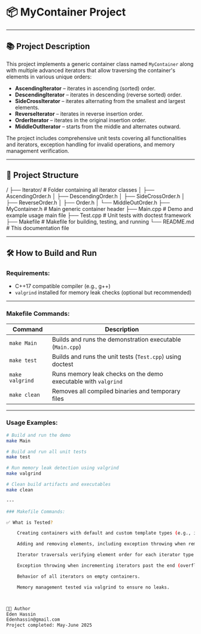 # 📦 MyContainer Project

---

## 📚 Project Description

This project implements a generic container class named `MyContainer` 
along with multiple advanced iterators that allow traversing the container's elements 
in various unique orders:

- **AscendingIterator** – iterates in ascending (sorted) order.
- **DescendingIterator** – iterates in descending (reverse sorted) order.
- **SideCrossIterator** – iterates alternating from the smallest and largest elements.
- **ReverseIterator** – iterates in reverse insertion order.
- **OrderIterator** – iterates in the original insertion order.
- **MiddleOutIterator** – starts from the middle and alternates outward.

The project includes comprehensive unit tests covering all functionalities and iterators, exception handling for invalid operations, and memory management verification.

---

## 📂 Project Structure
/
├── Iterator/ # Folder containing all iterator classes
│ ├── AscendingOrder.h
│ ├── DescendingOrder.h
│ ├── SideCrossOrder.h
│ ├── ReverseOrder.h
│ ├── Order.h
│ └── MiddleOutOrder.h
├── MyContainer.h # Main generic container header
├── Main.cpp # Demo and example usage main file
├── Test.cpp # Unit tests with doctest framework
├── Makefile # Makefile for building, testing, and running
└── README.md # This documentation file


---

## 🛠️ How to Build and Run

### Requirements:

- C++17 compatible compiler (e.g., g++)
- `valgrind` installed for memory leak checks (optional but recommended)

---

### Makefile Commands:

| Command         | Description                                   |
| --------------- | ---------------------------------------------|
| `make Main`     | Builds and runs the demonstration executable (`Main.cpp`) |
| `make test`     | Builds and runs the unit tests (`Test.cpp`) using doctest |
| `make valgrind` | Runs memory leak checks on the demo executable with `valgrind` |
| `make clean`    | Removes all compiled binaries and temporary files |

---

### Usage Examples:

```bash
# Build and run the demo
make Main

# Build and run all unit tests
make test

# Run memory leak detection using valgrind
make valgrind

# Clean build artifacts and executables
make clean

---

### Makefile Commands:

✅ What is Tested?

    Creating containers with default and custom template types (e.g., int, std::string).

    Adding and removing elements, including exception throwing when removing non-existent elements.

    Iterator traversals verifying element order for each iterator type.

    Exception throwing when incrementing iterators past the end (overflow).

    Behavior of all iterators on empty containers.

    Memory management tested via valgrind to ensure no leaks.



👩‍💻 Author  
Eden Hassin  
Edenhassin@gmail.com  
Project completed: May-June 2025





